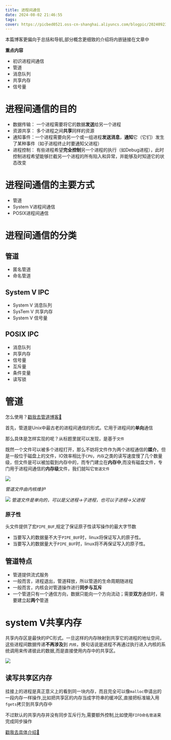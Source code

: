 ```yaml
---
title: 进程间通信
date: 2024-08-02 21:46:55
tags:
cover: https://picbed0521.oss-cn-shanghai.aliyuncs.com/blogpic/202409230856421.png
---
```


本篇博客更偏向于总括和导航,部分概念更细致的介绍将内嵌链接在文章中

**重点内容**
+ 初识进程间通信
+ 管道
+ 消息队列
+ 共享内存
+ 信号量

# 进程间通信的目的
+ 数据传输： 一个进程需要将它的数据**发送**给另一个进程
+ 资源共享： 多个进程之间**共享**同样的资源
+ 通知事件：一个进程需要向另一个或一组进程**发送消息**，**通知**它（它们）发生了某种事件（如子进程终止时要通知父进程）
+ 进程控制： 有些进程希望**完全控制**另一个进程的执行（如Debug进程），此时控制进程希望能够拦截另一个进程的所有陷入和异常，并能够及时知道它的状态改变

# 进程间通信的主要方式
+ 管道
+ System V进程间通信
+ POSIX进程间通信

# 进程间通信的分类

## 管道
+ 匿名管道
+ 命名管道

## System V IPC
+ System V 消息队列
+ SysTem V 共享内存
+ System V 信号量

## POSIX IPC
+ 消息队列
+ 共享内存
+ 信号量
+ 互斥量
+ 条件变量
+ 读写锁

# 管道
怎么使用？[戳我去管道博客🔗](https://www.supdriver.top/2024/08/02/pipe/)

首先，管道是Unix中最古老的进程间通信的形式。它用于进程间的**单向**通信

那么具体是怎样实现的呢？从标题里就可以发现，是基于`文件`

既然一个文件可以被多个进程打开，那么不妨将文件作为两个进程通信的**媒介**。但是一般位于磁盘上的文件，IO效率相比于`CPU`，`内存`之类的读写速度慢了几个数量级，但文件是可以被加载到内存中的，而专门建立在**内存中**,而没有磁盘文件，专门用于进程间通信的**内存级**文件，我们就叫它`管道文件`

![](https://picbed0521.oss-cn-shanghai.aliyuncs.com/blogpic/PixPin_2024-08-09_21-19-22.png)

*管道文件由内核维护*

![](https://picbed0521.oss-cn-shanghai.aliyuncs.com/blogpic/PixPin_2024-08-10_17-52-20.png)
*管道文件是单向的，可以是父进程->子进程，也可以子进程->父进程*

### 原子性
头文件提供了宏`PIPE_BUF`,规定了保证原子性读写操作的最大字节数

+ 当要写入的数据量不大于`PIPE_BUF`时，linux将保证写入的原子性。
+ 当要写入的数据量大于`PIPE_BUF`时，linux将不再保证写入的原子性。

## 管道特点

+ 管道提供流式服务
+ 一般而言，进程退出，管道释放，所以管道的生命周期随进程
+ 一般而言，内核会对管道操作进行**同步与互斥**
+ 一个管道只有一个通信方向，数据只能向一个方向流动；需要**双方**通信时，需要建立起**两个**管道


# system V共享内存
共享内存区是最快的IPC形式。一旦这样的内存映射到共享它的进程的地址空间，这些进程间数据传递**不再涉及**到
`内核`，换句话说是进程不再通过执行进入内核的系统调用来传递彼此的数据,而是直接使用内存中的共享区。

![](https://picbed0521.oss-cn-shanghai.aliyuncs.com/blogpic/shared_mm.png)

## 读写共享区内存
挂接上的进程是真正意义上的看到同一块内存，而且完全可以像`malloc`申请出的一段内存一样操作,比如把共享区的内存当成字符串的缓冲区,直接把标准输入用`fgets`拷贝到共享内存中

不过默认的共享内存并没有同步互斥行为,需要额外控制,比如使用`FIFO命名管道`来完成同步操作

[戳我去具体介绍🔗](https://www.supdriver.top/2024/08/14/shmd/)
